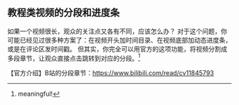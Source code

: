 ## 教程类视频的分段和进度条

如果一个视频很长，观众的关注点又各有不同，应该怎么办？ 对于这个问题，你可能已经见过很多种方案了：在视频开头加时间目录、在视频底部加动态进度条，或是在评论区发时间戳。 但其实，你完全可以用官方的这项功能，将视频分割成多段章节，让观众直接点击跳转到对应的分段。[^1]

【官方介绍】B站的分段章节：https://www.bilibili.com/read/cv11845793

[^1]: meaningful!
